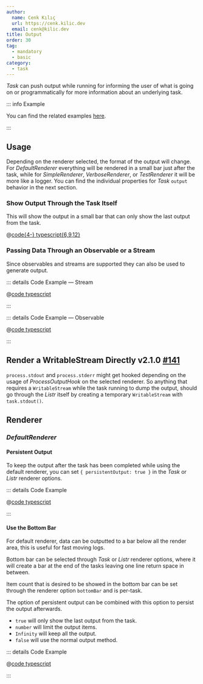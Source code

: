 ```yaml
---
author:
  name: Cenk Kılıç
  url: https://cenk.kilic.dev
  email: cenk@kilic.dev
title: Output
order: 30
tag:
  - mandatory
  - basic
category:
  - task
---
```


_Task_ can push output while running for informing the user of what is going on or programmatically for more information about an underlying task.

<!-- more -->

::: info Example

You can find the related examples [here](https://github.com/cenk1cenk2/listr2/tree/master/examples/task-output.example.ts).

:::

## Usage

Depending on the renderer selected, the format of the output will change. For _DefaultRenderer_ everything will be rendered in a small bar just after the task, while for _SimpleRenderer_, _VerboseRenderer_, or _TestRenderer_ it will be more like a logger. You can find the individual properties for _Task_ `output` behavior in the next section.

### Show Output Through the Task Itself

This will show the output in a small bar that can only show the last output from the task.

@[code{4-} typescript{6,9,12}](../../examples/docs/task/output/with-task.ts)

### Passing Data Through an Observable or a Stream

Since observables and streams are supported they can also be used to generate output.

::: details <FontIcon icon="material-symbols:code-blocks-outline" /> Code Example — Stream

@[code typescript](../../examples/docs/task/output/stream.ts)

:::

::: details <FontIcon icon="material-symbols:code-blocks-outline" /> Code Example — Observable

@[code typescript](../../examples/docs/task/output/observable.ts)

:::

## Render a WritableStream Directly <Badge><FontIcon icon="mdi:tag-text-outline" /> v2.1.0</Badge> <Badge type="warning"><FontIcon icon="mdi:github" /> [#141](https://github.com/cenk1cenk2/listr2/issues/31)</Badge>

`process.stdout` and `process.stderr` might get hooked depending on the usage of _ProcessOutputHook_ on the selected renderer. So anything that requires a `WritableStream` while the task running to dump the output, should go through the _Listr_ itself by creating a temporary `WritableStream` with `task.stdout()`.

## Renderer

### _DefaultRenderer_

#### Persistent Output

To keep the output after the task has been completed while using the default renderer, you can set `{ persistentOutput: true }` in the _Task_ or _Listr_ renderer options.

::: details <FontIcon icon="material-symbols:code-blocks-outline" /> Code Example

@[code typescript](../../examples/docs/task/output/renderer-default-persistent.ts)

:::

#### Use the Bottom Bar

For default renderer, data can be outputted to a bar below all the render area, this is useful for fast moving logs.

Bottom bar can be selected through _Task_ or _Listr_ renderer options, where it will create a bar at the end of the tasks leaving one line return space in between.

Item count that is desired to be showed in the bottom bar can be set through the renderer option `bottomBar` and is per-task.

The option of persistent output can be combined with this option to persist the output afterwards.

- `true` will only show the last output from the task.
- `number` will limit the output items.
- `Infinity` will keep all the output.
- `false` will use the normal output method.

::: details <FontIcon icon="material-symbols:code-blocks-outline" /> Code Example

@[code typescript](../../examples/docs/task/output/renderer-default-bottombar.ts)

:::
